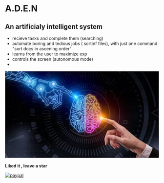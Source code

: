 # A.D.E.N

## An artificialy intelligent system

- recieve tasks and complete them (searching)
- automate boring and tedious jobs ( sortinf files), with just one command "sort docs in ascening order"
- learns from the user to maximize exp
- controls the screen (autonomous mode)
- 
<img src="img\banner\ai_human.jpg" alt="Goal">

**Liked it , leave a star**


[![paypal](https://www.paypalobjects.com/en_US/i/btn/btn_donateCC_LG.gif)](https://www.paypal.com/donate/?hosted_button_id=Z7FNMHE6B9GL8)

